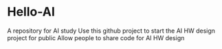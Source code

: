 # Hello-AI
A repository for AI study
Use this github project to start the AI HW design project for public
Allow people to share code for AI HW design 
